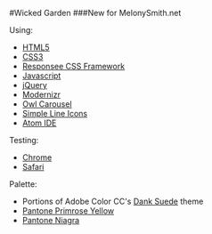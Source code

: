 #Wicked Garden
###New for MelonySmith.net


Using: 
- [HTML5](https://developer.mozilla.org/en-US/docs/Web/Guide/HTML/HTML5)
- [CSS3](https://developer.mozilla.org/en-US/docs/Web/CSS/CSS3)
- [Responsee CSS Framework](https://www.myresponsee.com/)
- [Javascript](https://developer.mozilla.org/en-US/docs/Web/JavaScript)
- [jQuery](https://jquery.com/)
- [Modernizr](https://modernizr.com/)
- [Owl Carousel](https://owlcarousel2.github.io/OwlCarousel2/)
- [Simple Line Icons](http://simplelineicons.com/)
- [Atom IDE](https://atom.io/)


Testing:
- [Chrome](https://www.google.com/chrome/index.html)
- [Safari](https://www.apple.com/safari/)


Palette: 
- Portions of Adobe Color CC's [Dank Suede](https://color.adobe.com/Dank-Suede-color-theme-9650194/) theme
- [Pantone Primrose Yellow](https://www.pantone.com/color-finder/13-0755-TPX)
- [Pantone Niagra](https://www.pantone.com/color-finder/17-4123-TPX)
